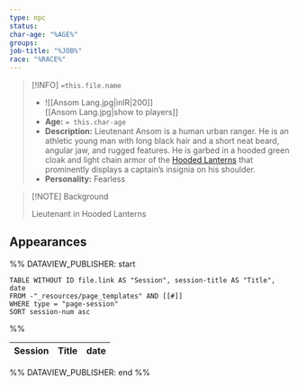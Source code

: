```yaml
---
type: npc
status: 
char-age: "%AGE%"
groups: 
job-title: "%JOB%"
race: "%RACE%"
---
```


>[!INFO] `=this.file.name`
>- ![[Ansom Lang.jpg|inlR|200]]
<br/> [[Ansom Lang.jpg|show to players]]
>- **Age:** `= this.char-age`
> - **Description:** Lieutenant Ansom is a human urban ranger. He is an athletic young man with long black hair and a short neat beard, angular jaw, and rugged features. He is garbed in a hooded green cloak and light chain armor of the [Hooded Lanterns](https://mrbissell.com/Factions/Hooded+Lanterns) that prominently displays a captain’s insignia on his shoulder.
> - **Personality:** Fearless
 
 >[!NOTE] Background
 >
 >Lieutenant in Hooded Lanterns
## Appearances

%% DATAVIEW_PUBLISHER: start
```dataview
TABLE WITHOUT ID file.link AS "Session", session-title AS "Title", date
FROM -"_resources/page_templates" AND [[#]]
WHERE type = "page-session"
SORT session-num asc
```
%%

| Session | Title | date |
| ------- | ----- | ---- |

%% DATAVIEW_PUBLISHER: end %%